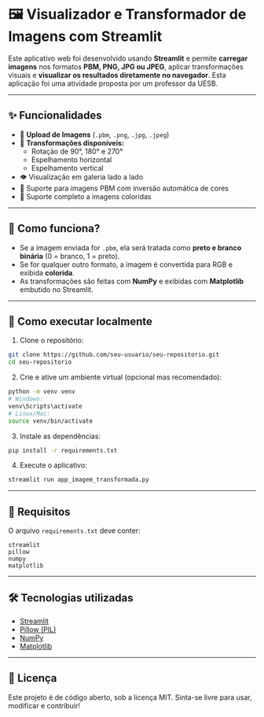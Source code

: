 # 🖼️ Visualizador e Transformador de Imagens com Streamlit

Este aplicativo web foi desenvolvido usando **Streamlit** e permite **carregar imagens** nos formatos **PBM, PNG, JPG ou JPEG**, aplicar transformações visuais e **visualizar os resultados diretamente no navegador**. Esta aplicação foi uma atividade proposta por um professor da UESB.

---

## ✨ Funcionalidades

- 📂 **Upload de Imagens** (`.pbm`, `.png`, `.jpg`, `.jpeg`)
- 🔄 **Transformações disponíveis:**
  - Rotação de 90°, 180° e 270°
  - Espelhamento horizontal
  - Espelhamento vertical
- 👁️ Visualização em galeria lado a lado
- 🖤 Suporte para imagens PBM com inversão automática de cores
- 🌈 Suporte completo a imagens coloridas

---

## 🧠 Como funciona?

- Se a imagem enviada for `.pbm`, ela será tratada como **preto e branco binária** (0 = branco, 1 = preto).
- Se for qualquer outro formato, a imagem é convertida para RGB e exibida **colorida**.
- As transformações são feitas com **NumPy** e exibidas com **Matplotlib** embutido no Streamlit.

---

## 🚀 Como executar localmente

1. Clone o repositório:

```bash
git clone https://github.com/seu-usuario/seu-repositorio.git
cd seu-repositorio
```

2. Crie e ative um ambiente virtual (opcional mas recomendado):

```bash
python -m venv venv
# Windows:
venv\Scripts\activate
# Linux/Mac:
source venv/bin/activate
```

3. Instale as dependências:

```bash
pip install -r requirements.txt
```

4. Execute o aplicativo:

```bash
streamlit run app_imagem_transformada.py
```

---

## 🧾 Requisitos

O arquivo `requirements.txt` deve conter:

```
streamlit
pillow
numpy
matplotlib
```

---

## 🛠️ Tecnologias utilizadas

- [Streamlit](https://streamlit.io)
- [Pillow (PIL)](https://pillow.readthedocs.io/)
- [NumPy](https://numpy.org/)
- [Matplotlib](https://matplotlib.org/)

---

## 📄 Licença

Este projeto é de código aberto, sob a licença MIT. Sinta-se livre para usar, modificar e contribuir!

